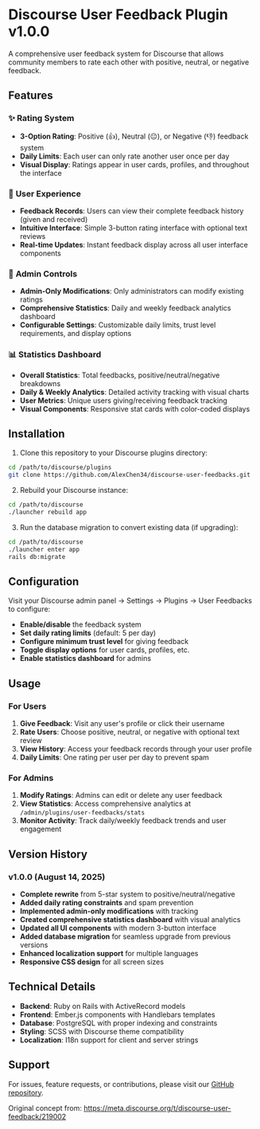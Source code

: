 # Discourse User Feedback Plugin v1.0.0

A comprehensive user feedback system for Discourse that allows community members to rate each other with positive, neutral, or negative feedback.

## Features

### ✨ **Rating System**
- **3-Option Rating**: Positive (👍), Neutral (😐), or Negative (👎) feedback system
- **Daily Limits**: Each user can only rate another user once per day
- **Visual Display**: Ratings appear in user cards, profiles, and throughout the interface

### 👥 **User Experience**
- **Feedback Records**: Users can view their complete feedback history (given and received)
- **Intuitive Interface**: Simple 3-button rating interface with optional text reviews
- **Real-time Updates**: Instant feedback display across all user interface components

### 🔧 **Admin Controls**
- **Admin-Only Modifications**: Only administrators can modify existing ratings
- **Comprehensive Statistics**: Daily and weekly feedback analytics dashboard
- **Configurable Settings**: Customizable daily limits, trust level requirements, and display options

### 📊 **Statistics Dashboard**
- **Overall Statistics**: Total feedbacks, positive/neutral/negative breakdowns
- **Daily & Weekly Analytics**: Detailed activity tracking with visual charts
- **User Metrics**: Unique users giving/receiving feedback tracking
- **Visual Components**: Responsive stat cards with color-coded displays

## Installation

1. Clone this repository to your Discourse plugins directory:
```bash
cd /path/to/discourse/plugins
git clone https://github.com/AlexChen34/discourse-user-feedbacks.git
```

2. Rebuild your Discourse instance:
```bash
cd /path/to/discourse
./launcher rebuild app
```

3. Run the database migration to convert existing data (if upgrading):
```bash
cd /path/to/discourse
./launcher enter app
rails db:migrate
```

## Configuration

Visit your Discourse admin panel → Settings → Plugins → User Feedbacks to configure:

- **Enable/disable** the feedback system
- **Set daily rating limits** (default: 5 per day)
- **Configure minimum trust level** for giving feedback
- **Toggle display options** for user cards, profiles, etc.
- **Enable statistics dashboard** for admins

## Usage

### For Users
1. **Give Feedback**: Visit any user's profile or click their username
2. **Rate Users**: Choose positive, neutral, or negative with optional text review
3. **View History**: Access your feedback records through your user profile
4. **Daily Limits**: One rating per user per day to prevent spam

### For Admins
1. **Modify Ratings**: Admins can edit or delete any user feedback
2. **View Statistics**: Access comprehensive analytics at `/admin/plugins/user-feedbacks/stats`
3. **Monitor Activity**: Track daily/weekly feedback trends and user engagement

## Version History

### v1.0.0 (August 14, 2025)
- **Complete rewrite** from 5-star system to positive/neutral/negative
- **Added daily rating constraints** and spam prevention
- **Implemented admin-only modifications** with tracking
- **Created comprehensive statistics dashboard** with visual analytics
- **Updated all UI components** with modern 3-button interface
- **Added database migration** for seamless upgrade from previous versions
- **Enhanced localization support** for multiple languages
- **Responsive CSS design** for all screen sizes

## Technical Details

- **Backend**: Ruby on Rails with ActiveRecord models
- **Frontend**: Ember.js components with Handlebars templates
- **Database**: PostgreSQL with proper indexing and constraints
- **Styling**: SCSS with Discourse theme compatibility
- **Localization**: I18n support for client and server strings

## Support

For issues, feature requests, or contributions, please visit our [GitHub repository](https://github.com/AlexChen34/discourse-user-feedbacks).

Original concept from: https://meta.discourse.org/t/discourse-user-feedback/219002
